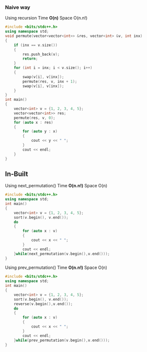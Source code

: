 
### Naive way
Using  recursion
Time
**O(n)**
Space O(n.n!)

```cpp
#include <bits/stdc++.h>
using namespace std;
void permute(vector<vector<int>> &res, vector<int> &v, int inx)
{
    if (inx == v.size())
    {
        res.push_back(v);
        return;
    }
    for (int i = inx; i < v.size(); i++)
    {
        swap(v[i], v[inx]);
        permute(res, v, inx + 1);
        swap(v[i], v[inx]);
    }
}
int main()
{
    vector<int> v = {1, 2, 3, 4, 5};
    vector<vector<int>> res;
    permute(res, v, 0);
    for (auto x : res)
    {
        for (auto y : x)
        {
            cout << y << " ";
        }
        cout << endl;
    }
}
```

##  In-Built

Using next_permutation()
Time
**O(n.n!)**
Space O(n)
```cpp
#include <bits/stdc++.h>
using namespace std;
int main()
{
    vector<int> v = {1, 2, 3, 4, 5};
    sort(v.begin(), v.end());
    do
    {
        for (auto x : v)
        {
            cout << x << " ";
        }
        cout << endl;
    }while(next_permutation(v.begin(),v.end()));
}
```

Using prev_permutation()
Time
**O(n.n!)**
Space O(n)
```cpp
#include <bits/stdc++.h>
using namespace std;
int main()
{
    vector<int> v = {1, 2, 3, 4, 5};
    sort(v.begin(), v.end());
    reverse(v.begin(),v.end());
    do
    {
        for (auto x : v)
        {
            cout << x << " ";
        }
        cout << endl;
    }while(prev_permutation(v.begin(),v.end()));
}
```